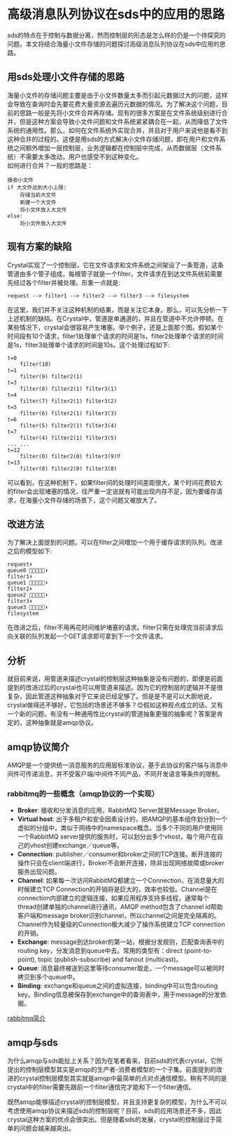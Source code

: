 # 高级消息队列协议在sds中的应用的思路

sds的特点在于控制与数据分离，然而控制层的形态是怎么样的仍是一个待探究的问题。本文将结合海量小文件存储的问题探讨高级消息队列协议在sds中应用的思路。

## 用sds处理小文件存储的思路

海量小文件的存储问题主要是由于小文件数量太多而引起元数据过大的问题，这样会导致在查询时会先要花费大量资源去遍历元数据的情况。为了解决这个问题，目前的思路一般是先将小文件合并再存储。现有的很多方案是在文件系统级别进行合并，但是这种方案会导致小文件问题和文件系统紧紧耦合在一起，从而降低了文件系统的通用性。那么，如何在文件系统外实现合并，并且对于用户来说他是看不到这种合并的过程的。这便是用sds的方式解决小文件存储问题，即在用户和文件系统之间额外增加一层控制层，业务逻辑都在控制层中完成，从而数据层（文件系统）不需要太多改动，用户也感受不到这种变化。  
如何进行合并？一般的思路是：  
```
接收小文件
if 大文件达到大小上限:
	存储当前大文件
	新建一个大文件
	将小文件放入大文件
else:
	将小文件放入大文件
```
## 现有方案的缺陷

Crystal实现了一个控制层，它在文件请求和文件系统之间架设了一条管道，这条管道由多个管子组成，每根管子就是一个filter。文件请求在到达文件系统前需要先经过各个filter并被处理。形象一点就是:  

```
request --> filter1 --> filter2 --> filter3 --> filesystem
```
在这里，我们并不关注这种机制的结果，而是关注它本身。那么，可以先分析一下上述机制的缺陷。在Crystal中，管道是单通道的，并且在管道中不允许停顿。在某些情况下，crystal会很容易产生堵塞。举个例子，还是上面那个图。假如某个时间段有10个请求，filter1处理单个请求的时间是1s，filter2处理单个请求的时间是1s，filter3处理单个请求的时间是10s。这个处理过程如下:  
```
t=0
	filter(10)
t=1
	filter(9) filter2(1)
t=3
	filter(8) filter2(1) filter3(1)
t=4
	filter(7) filter2(1) filter3(2)
t=5
	filter(6) filter2(1) filter3(3)
t=6
	filter(5) filter2(1) filter3(4)
t=7
	filter(4) filter2(1) filter3(5)
... ...
t=12
	filter(0) filter2(0) filter3(9)⁉️
t=13
	filter(0) filter2(0) filter3(8)
```
可以看到，在这种机制下，如果filter间的处理时间差距很大，某个时间花费较大的filter会出现堵塞的情况，往严重一定说就有可能出现内存不足，因为要缓存请求，在海量小文件存储的场景下，这个问题又被放大了。

## 改进方法

为了解决上面提到的问题。可以在filter之间增加一个用于缓存请求的队列。改进之后的模型如下:  

```
request⬇️
queue0 🚋🚋🚋🚋🚋⬇️
filter1⬇️
queue1 🚋🚋🚋🚋🚋⬇️
filter2⬇️
queue2 🚋🚋🚋🚋🚋⬇️
filter3⬇️
queue3 🚋🚋🚋🚋🚋⬇️
filesystem
```

在改进之后，filter不用再花时间维护堵塞的请求。filter只需在处理完当前请求后向关联的队列发起一个GET请求即可拿到下一个文件请求。

## 分析

就目前来说，用管道来描述crystal的控制层这种抽象是没有问题的，即便是前面提到的改进过后的crystal也可以用管道来描述。因为它的控制层的逻辑并不是很复杂，因此管道这种抽象对于它来说已经足够了。但是是不是可以大胆地说，crystal做得还不够好，它包括的场景还不够多？😊假如这种观点成立的话，又有一个新的问题。有没有一种通用性比crystal的管道抽象更强的抽象呢？答案是肯定的，这种抽象就是amqp协议。

## amqp协议简介

AMQP是一个提供统一消息服务的应用层标准协议，基于此协议的客户端与消息中间件可传递消息，并不受客户端/中间件不同产品，不同开发语言等条件的限制。

### rabbitmq的一些概念（amqp协议的一个实现）

- **Broker**:    接收和分发消息的应用，RabbitMQ Server就是Message Broker。
- **Virtual host**:    出于多租户和安全因素设计的，把AMQP的基本组件划分到一个虚拟的分组中，类似于网络中的namespace概念。当多个不同的用户使用同一个RabbitMQ server提供的服务时，可以划分出多个vhost，每个用户在自己的vhost创建exchange／queue等。
- **Connection**: publisher／consumer和broker之间的TCP连接。断开连接的操作只会在client端进行，Broker不会断开连接，除非出现网络故障或broker服务出现问题。
- **Channel**: 如果每一次访问RabbitMQ都建立一个Connection，在消息量大的时候建立TCP Connection的开销将是巨大的，效率也较低。Channel是在connection内部建立的逻辑连接，如果应用程序支持多线程，通常每个thread创建单独的channel进行通讯，AMQP method包含了channel id帮助客户端和message broker识别channel，所以channel之间是完全隔离的。Channel作为轻量级的Connection极大减少了操作系统建立TCP connection的开销。
- **Exchange**: message到达broker的第一站，根据分发规则，匹配查询表中的routing key，分发消息到queue中去。常用的类型有：direct (point-to-point), topic (publish-subscribe) and fanout (multicast)。
- **Queue**:    消息最终被送到这里等待consumer取走。一个message可以被同时拷贝到多个queue中。
- **Binding**: exchange和queue之间的虚拟连接，binding中可以包含routing key。Binding信息被保存到exchange中的查询表中，用于message的分发依据。

[rabbitmq简介](http://www.cnblogs.com/diegodu/p/4971586.html)

## amqp与sds

为什么amqp与sds能扯上关系？因为在笔者看来，目前sds的代表crystal，它所提出的控制层模型其实是amqp的生产者-消费者模型的一个子集。前面提到的改进的crystal控制层模型其实就是amqp中最简单的点对点通信模型。稍有不同的是crystal中的filter需要先跟前一个filter通信完才能和下一个filter通信。

既然amqp能够描述crystal的控制层模型，并且支持更复杂的模型，为什么不可以考虑使用amqp协议来描述sds的控制层呢？目前，sds的应用场景还不多，因此crystal这种方案的优点会很突出。但是随着sds的发展，crystal的控制层过于简单的问题会越来越突出。
